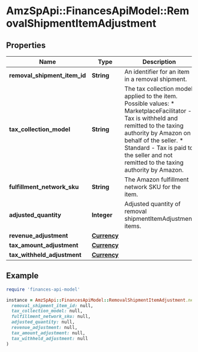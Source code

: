 # AmzSpApi::FinancesApiModel::RemovalShipmentItemAdjustment

## Properties

| Name | Type | Description | Notes |
| ---- | ---- | ----------- | ----- |
| **removal_shipment_item_id** | **String** | An identifier for an item in a removal shipment. | [optional] |
| **tax_collection_model** | **String** | The tax collection model applied to the item.  Possible values:  * MarketplaceFacilitator - Tax is withheld and remitted to the taxing authority by Amazon on behalf of the seller.  * Standard - Tax is paid to the seller and not remitted to the taxing authority by Amazon. | [optional] |
| **fulfillment_network_sku** | **String** | The Amazon fulfillment network SKU for the item. | [optional] |
| **adjusted_quantity** | **Integer** | Adjusted quantity of removal shipmentItemAdjustment items. | [optional] |
| **revenue_adjustment** | [**Currency**](Currency.md) |  | [optional] |
| **tax_amount_adjustment** | [**Currency**](Currency.md) |  | [optional] |
| **tax_withheld_adjustment** | [**Currency**](Currency.md) |  | [optional] |

## Example

```ruby
require 'finances-api-model'

instance = AmzSpApi::FinancesApiModel::RemovalShipmentItemAdjustment.new(
  removal_shipment_item_id: null,
  tax_collection_model: null,
  fulfillment_network_sku: null,
  adjusted_quantity: null,
  revenue_adjustment: null,
  tax_amount_adjustment: null,
  tax_withheld_adjustment: null
)
```

